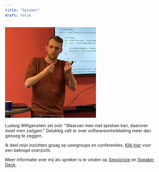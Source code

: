 ```yaml
---
title: "Spreker"
draft: false
---
```


<img class="rounded center" src="images/speaking-sm.jpg" width="300" alt="Karl van Heijster als spreker" />
<br/>


Ludwig Wittgenstein zei ooit: "Waarvan men niet spreken kan, daarover moet men zwijgen." Gelukkig valt er over softwareontwikkeling meer dan genoeg te zeggen. 


Ik deel mijn inzichten graag op usergroups en conferenties. [Klik hier](/talks/overview/) voor een beknopt overzicht.


Meer informatie over mij als spreker is te vinden op [Sessionize](https://sessionize.com/karl-van-heijster) en [Speaker Deck](https://speakerdeck.com/dotkarl).
